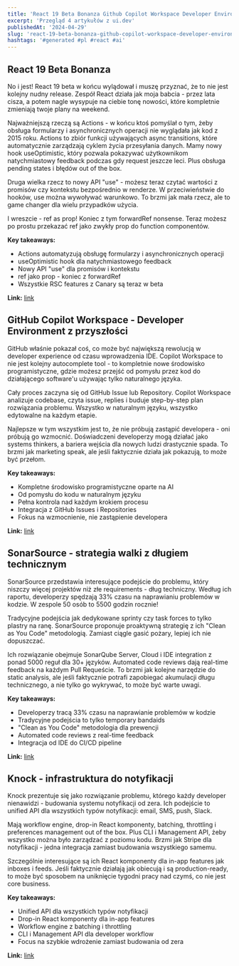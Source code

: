 ```yaml
---
title: 'React 19 Beta Bonanza Github Copilot Workspace Developer Environment Z Przyszoci Sonarsource Strategia Walki Z Dugiem Technicznym'
excerpt: 'Przegląd 4 artykułów z ui.dev'
publishedAt: '2024-04-29'
slug: 'react-19-beta-bonanza-github-copilot-workspace-developer-environment-z-przyszoci-sonarsource-strategia-walki-z-dugiem-technicznym'
hashtags: '#generated #pl #react #ai'
---
```


## React 19 Beta Bonanza

No i jest! React 19 beta w końcu wylądował i muszę przyznać, że to nie jest kolejny nudny release. Zespół React działa jak moja babcia - przez lata cisza, a potem nagle wysypuje na ciebie tonę nowości, które kompletnie zmieniają twoje plany na weekend.

Najważniejszą rzeczą są Actions - w końcu ktoś pomyślał o tym, żeby obsługa formularzy i asynchronicznych operacji nie wyglądała jak kod z 2015 roku. Actions to zbiór funkcji używających async transitions, które automatycznie zarządzają cyklem życia przesyłania danych. Mamy nowy hook useOptimistic, który pozwala pokazywać użytkownikom natychmiastowy feedback podczas gdy request jeszcze leci. Plus obsługa pending states i błędów out of the box.

Druga wielka rzecz to nowy API "use" - możesz teraz czytać wartości z promisów czy kontekstu bezpośrednio w renderze. W przeciwieństwie do hooków, use można wywoływać warunkowo. To brzmi jak mała rzecz, ale to game changer dla wielu przypadków użycia.

I wreszcie - ref as prop! Koniec z tym forwardRef nonsense. Teraz możesz po prostu przekazać ref jako zwykły prop do function componentów.

**Key takeaways:**
- Actions automatyzują obsługę formularzy i asynchronicznych operacji
- useOptimistic hook dla natychmiastowego feedback
- Nowy API "use" dla promisów i kontekstu
- ref jako prop - koniec z forwardRef
- Wszystkie RSC features z Canary są teraz w beta

**Link:** [link](https://react.dev/blog/2024/04/25/react-19)

## GitHub Copilot Workspace - Developer Environment z przyszłości

GitHub właśnie pokazał coś, co może być największą rewolucją w developer experience od czasu wprowadzenia IDE. Copilot Workspace to nie jest kolejny autocomplete tool - to kompletnie nowe środowisko programistyczne, gdzie możesz przejść od pomysłu przez kod do działającego software'u używając tylko naturalnego języka.

Cały proces zaczyna się od GitHub Issue lub Repository. Copilot Workspace analizuje codebase, czyta issue, replies i buduje step-by-step plan rozwiązania problemu. Wszystko w naturalnym języku, wszystko edytowalne na każdym etapie.

Najlepsze w tym wszystkim jest to, że nie próbują zastąpić developera - oni próbują go wzmocnić. Doświadczeni developerzy mogą działać jako systems thinkers, a bariera wejścia dla nowych ludzi drastycznie spada. To brzmi jak marketing speak, ale jeśli faktycznie działa jak pokazują, to może być przełom.

**Key takeaways:**
- Kompletne środowisko programistyczne oparte na AI
- Od pomysłu do kodu w naturalnym języku
- Pełna kontrola nad każdym krokiem procesu
- Integracja z GitHub Issues i Repositories
- Fokus na wzmocnienie, nie zastąpienie developera

**Link:** [link](https://github.blog/2024-04-29-github-copilot-workspace/)

## SonarSource - strategia walki z długiem technicznym

SonarSource przedstawia interesujące podejście do problemu, który niszczy więcej projektów niż złe requirements - dług techniczny. Według ich raportu, developerzy spędzają 33% czasu na naprawianiu problemów w kodzie. W zespole 50 osób to 5500 godzin rocznie!

Tradycyjne podejścia jak dedykowane sprinty czy task forces to tylko plastry na ranę. SonarSource proponuje proaktywną strategię z ich "Clean as You Code" metodologią. Zamiast ciągle gasić pożary, lepiej ich nie dopuszczać.

Ich rozwiązanie obejmuje SonarQube Server, Cloud i IDE integration z ponad 5000 reguł dla 30+ języków. Automated code reviews dają real-time feedback na każdym Pull Requeście. To brzmi jak kolejne narzędzie do static analysis, ale jeśli faktycznie potrafi zapobiegać akumulacji długu technicznego, a nie tylko go wykrywać, to może być warte uwagi.

**Key takeaways:**
- Developerzy tracą 33% czasu na naprawianie problemów w kodzie
- Tradycyjne podejścia to tylko temporary bandaids
- "Clean as You Code" metodologia dla prewencji
- Automated code reviews z real-time feedback
- Integracja od IDE do CI/CD pipeline

**Link:** [link](https://www.sonarsource.com/solutions/reduce-technical-debt/)

## Knock - infrastruktura do notyfikacji

Knock prezentuje się jako rozwiązanie problemu, którego każdy developer nienawidzi - budowania systemu notyfikacji od zera. Ich podejście to unified API dla wszystkich typów notyfikacji: email, SMS, push, Slack.

Mają workflow engine, drop-in React komponenty, batching, throttling i preferences management out of the box. Plus CLI i Management API, żeby wszystko można było zarządzać z poziomu kodu. Brzmi jak Stripe dla notyfikacji - jedna integracja zamiast budowania wszystkiego samemu.

Szczególnie interesujące są ich React komponenty dla in-app features jak inboxes i feeds. Jeśli faktycznie działają jak obiecują i są production-ready, to może być sposobem na uniknięcie tygodni pracy nad czymś, co nie jest core business.

**Key takeaways:**
- Unified API dla wszystkich typów notyfikacji
- Drop-in React komponenty dla in-app features
- Workflow engine z batching i throttling
- CLI i Management API dla developer workflow
- Focus na szybkie wdrożenie zamiast budowania od zera

**Link:** [link](https://knock.app/)